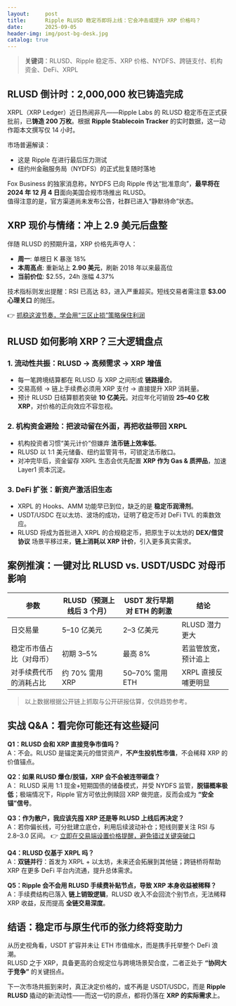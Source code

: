 ```yaml
---
layout:     post
title:      Ripple RLUSD 稳定币即将上线：它会冲击或提升 XRP 价格吗？
date:       2025-09-05
header-img: img/post-bg-desk.jpg
catalog: true
---
```


> **关键词**：RLUSD、Ripple 稳定币、XRP 价格、NYDFS、跨链支付、机构资金、DeFi、XRPL

## RLUSD 倒计时：2,000,000 枚已铸造完成

XRPL（XRP Ledger）近日热闹非凡——Ripple Labs 的 RLUSD 稳定币在正式获批前，已**铸造 200 万枚**。根据 **Ripple Stablecoin Tracker** 的实时数据，这一动作距本文撰写仅 14 小时。

市场普遍解读：  
- 这是 Ripple 在进行最后压力测试  
- 纽约州金融服务局（NYDFS）的正式批复随时落地  

Fox Business 的独家消息称，NYDFS 已向 Ripple 传达“批准意向”，**最早将在 2024 年 12 月 4 日**面向美国合规市场推出 RLUSD。  
值得注意的是，官方渠道尚未发布公告，社群已进入“静默待命”状态。

## XRP 现价与情绪：冲上 2.9 美元后盘整

伴随 RLUSD 的预期升温，XRP 价格先声夺人：

- **周一**: 单根日 K 暴涨 18%  
- **本周高点**: 重新站上 **2.90 美元**，刷新 2018 年以来最高位  
- **当前价位**: $2.55，24h 涨幅 4.37%  

技术指标则发出提醒：RSI 已高达 83，进入严重超买。短线交易者需注意 **$3.00 心理关口** 的抛压。  

👉 [抓稳这波节奏，学会用“三区止损”策略保住利润](https://okxdog.com/)
  
## RLUSD 如何影响 XRP？三大逻辑盘点

### 1. 流动性共振：RLUSD → 高频需求 → XRP 增值
- 每一笔跨境结算都在 RLUSD 与 XRP 之间形成 **链路撮合**。  
- 交易高频 → 链上手续费必须用 XRP 支付 → 直接提升 XRP 消耗量。  
- 预计 RLUSD 日结算额若突破 **10 亿美元**，对应年化可销毁 **25–40 亿枚 XRP**，对价格的正向效应不容忽视。

### 2. 机构资金避险：把波动留在外面，再把收益带回 XRPL
- 机构投资者习惯“美元计价”但嫌弃 **法币链上效率低**。  
- RLUSD 以 1:1 美元储备、纽约监管背书，可锁定法币敞口。  
- 对冲完毕后，资金留存 XRPL 生态会优先配置 **XRP 作为 Gas & 质押品**，加速 Layer1 资本沉淀。

### 3. DeFi 扩张：新资产激活旧生态
- XRPL 的 Hooks、AMM 功能早已到位，缺乏的是 **稳定币润滑剂**。  
- USDT/USDC 在以太坊、波场的成功，证明了稳定币对 DeFi TVL 的乘数效应。  
- RLUSD 将成为首批进入 XRPL 的合规稳定币，把原生于以太坊的 **DEX/借贷协议** 场景平移过来，**链上消耗以 XRP 计价**，引入更多真实需求。

## 案例推演：一键对比 RLUSD vs. USDT/USDC 对母币影响

| 参数 | RLUSD（预测上线后 3 个月） | USDT 发行早期对 ETH 的刺激 | 结论 |
| --- | --- | --- | --- |
| 日交易量 | 5–10 亿美元 | 2–3 亿美元 | RLUSD 潜力更大 |
| 稳定币市值占比（对母币） | 初期 3–5% | 最高 8% | 若监管放宽，预计追上 |
| 对手续费代币的消耗占比 | 约 70% 需用 XRP | 50–70% 需用 ETH | XRPL 直接反哺更明显 |

> 以上数据根据公开链上抓取与公开研报估算，仅供趋势参考。

## 实战 Q&A：看完你可能还有这些疑问

**Q1：RLUSD 会和 XRP 直接竞争市值吗？**  
A：不会。RLUSD 是锚定美元的借贷资产，**不产生投机性市值**，不会稀释 XRP 的价值锚点。

**Q2：如果 RLUSD 爆仓/脱锚，XRP 会不会被连带砸盘？**  
A： RLUSD 采用 1:1 现金+短期国债的储备模式，并受 NYDFS 监管，**脱锚概率极低**；极端情况下，Ripple 官方可依比例赎回 XRP 做兜底，反而会成为 **“安全锚”信号**。

**Q3：作为散户，我应该先囤 XRP 还是等 RLUSD 上线后再决定？**  
A：若你偏长线，可分批建立底仓，利用后续波动补仓；短线则要关注 RSI 与 $2.8–$3.0 区间。 👉 [立即在交易端设置价格提醒，避免错过关键突破口](https://okxdog.com/)

**Q4：RLUSD 仅基于 XRPL 吗？**  
A：**双链并行**：首发为 XRPL + 以太坊，未来还会拓展到其他链；跨链桥将帮助 XRP 在更多 DeFi 平台内流通，提升总体需求。

**Q5：Ripple 会不会用 RLUSD 手续费补贴节点，导致 XRP 本身收益被稀释？**  
A：手续费结构已落入 **链上销毁逻辑**，RLUSD 收入不会回流个别节点，无法稀释 XRP 收益，反而提高 **全链交易深度**。

## 结语：稳定币与原生代币的张力终将变助力

从历史视角看，USDT 扩容并未让 ETH 市值缩水，而是携手托举整个 DeFi 浪潮。  
RLUSD 之于 XRP，具备更高的合规定位与跨境场景契合度，二者正处于 **“协同大于竞争”** 的关键拐点。

下一次市场共振到来时，真正决定价格的，或不再是 USDT/USDC，而是 **Ripple RLUSD** 撬动的新流动性——而这一切的原点，都将仍落在 **XRP 的实际需求**上。